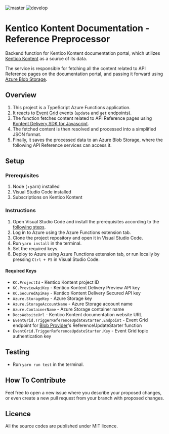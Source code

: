 ![master](https://github.com/KenticoDocs/kontent-docs-reference-preprocessor/actions/workflows/master_kcd-reference-preprocessor-live-master.yml/badge.svg)
![develop](https://github.com/KenticoDocs/kontent-docs-reference-preprocessor/actions/workflows/develop_kcd-reference-preprocessor-live-dev.yml/badge.svg)

# Kentico Kontent Documentation - Reference Preprocessor

Backend function for Kentico Kontent documentation portal, which utilizes [Kentico Kontent](https://app.kontent.ai/) as a source of its data.

The service is responsible for fetching all the content related to API Reference pages on the documentation portal, and passing it forward using [Azure Blob Storage](https://azure.microsoft.com/en-us/services/storage/blobs/).

## Overview
1. This project is a TypeScript Azure Functions application.
2. It reacts to [Event Grid](https://azure.microsoft.com/en-us/services/event-grid/) events (`update` and `get` endpoints).
3. The function fetches content related to API Reference pages using [Kontent Delivery SDK for Javascript](https://github.com/Kentico/kontent-delivery-sdk-js).
4. The fetched content is then resolved and processed into a simplified JSON format.
4. Finally, it saves the processed data to an Azure Blob Storage, where the following API Reference services can access it.

## Setup

### Prerequisites
1. Node (+yarn) installed
2. Visual Studio Code installed
3. Subscriptions on Kentico Kontent

### Instructions
1. Open Visual Studio Code and install the prerequisites according to the [following steps](https://code.visualstudio.com/tutorials/functions-extension/getting-started).
2. Log in to Azure using the Azure Functions extension tab.
3. Clone the project repository and open it in Visual Studio Code.
4. Run `yarn install` in the terminal.
5. Set the required keys.
6. Deploy to Azure using Azure Functions extension tab, or run locally by pressing `Ctrl + F5` in Visual Studio Code.

#### Required Keys
* `KC.ProjectId` - Kentico Kontent project ID
* `KC.PreviewApiKey` - Kentico Kontent Delivery Preview API key
* `KC.SecuredApiKey` - Kentico Kontent Delivery Secured API key
* `Azure.StorageKey` - Azure Storage key
* `Azure.StorageAccountName` - Azure Storage account name
* `Azure.ContainerName` - Azure Storage container name
* `DocsWebsiteUrl` - Kentico Kontent documentation website URL
* `EventGrid.TriggerReferenceUpdateStarter.Endpoint` - Event Grid endpoint for [Blob Provider](https://github.com/KenticoDocs/kontent-docs-blob-provider)'s ReferenceUpdateStarter function
* `EventGrid.TriggerReferenceUpdateStarter.Key` - Event Grid topic authentication key

## Testing
* Run `yarn run test` in the terminal.

## How To Contribute
Feel free to open a new issue where you describe your proposed changes, or even create a new pull request from your branch with proposed changes.

## Licence
All the source codes are published under MIT licence.
